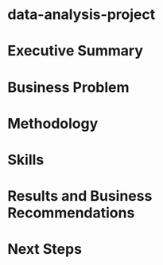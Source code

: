 # data-analysis-project
# Executive Summary
# Business Problem
# Methodology
# Skills
# Results and Business Recommendations
# Next Steps
